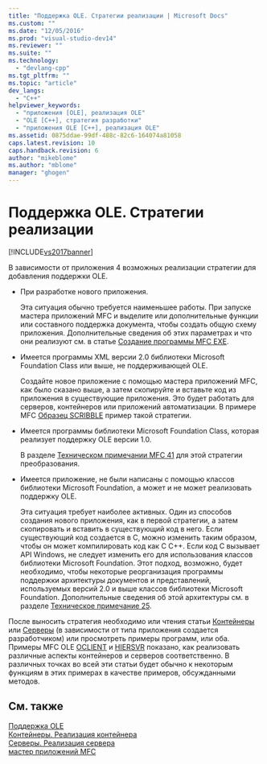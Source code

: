 ```yaml
---
title: "Поддержка OLE. Стратегии реализации | Microsoft Docs"
ms.custom: ""
ms.date: "12/05/2016"
ms.prod: "visual-studio-dev14"
ms.reviewer: ""
ms.suite: ""
ms.technology: 
  - "devlang-cpp"
ms.tgt_pltfrm: ""
ms.topic: "article"
dev_langs: 
  - "C++"
helpviewer_keywords: 
  - "приложения [OLE], реализация OLE"
  - "OLE [C++], стратегия разработки"
  - "приложения OLE [C++], реализация OLE"
ms.assetid: 0875ddae-99df-488c-82c6-164074a81058
caps.latest.revision: 10
caps.handback.revision: 6
author: "mikeblome"
ms.author: "mblome"
manager: "ghogen"
---
```

# Поддержка OLE. Стратегии реализации
[!INCLUDE[vs2017banner](../assembler/inline/includes/vs2017banner.md)]

В зависимости от приложения 4 возможных реализации стратегии для добавления поддержки OLE.  
  
-   При разработке нового приложения.  
  
     Эта ситуация обычно требуется наименьшее работы.  При запуске мастера приложений MFC и выделите или дополнительные функции или составного поддержка документа, чтобы создать общую схему приложения.  Дополнительные сведения об этих параметрах и что они реализуют см. в статье [Создание программы MFC EXE](../Topic/MFC%20Application%20Wizard.md).  
  
-   Имеется программы XML версии 2.0 библиотеки Microsoft Foundation Class или выше, не поддерживающей OLE.  
  
     Создайте новое приложение с помощью мастера приложений MFC, как было сказано выше, а затем скопируйте и вставьте код из приложения в существующие приложения.  Это будет работать для серверов, контейнеров или приложений автоматизации.  В примере MFC [Образец SCRIBBLE](../top/visual-cpp-samples.md) пример такой стратегии.  
  
-   Имеется программы библиотеки Microsoft Foundation Class, которая реализует поддержку OLE версии 1.0.  
  
     В разделе [Техническом примечании MFC 41](../Topic/TN041:%20MFC-OLE1%20Migration%20to%20MFC-OLE%202.md) для этой стратегии преобразования.  
  
-   Имеется приложение, не были написаны с помощью классов библиотеки Microsoft Foundation, а может и не может реализовать поддержку OLE.  
  
     Эта ситуация требует наиболее активных.  Один из способов создания нового приложения, как в первой стратегии, а затем скопировать и вставить в существующий код в него.  Если существующий код создается в C, можно изменить таким образом, чтобы он может компилировать код как C C\+\+.  Если код C вызывает API Windows, не следует изменить его для использования классов библиотеки Microsoft Foundation.  Этот подход, возможно, будет необходимо, чтобы некоторые реорганизация программы поддержки архитектуры документов и представлений, используемых версий 2.0 и выше классов библиотеки Microsoft Foundation.  Дополнительные сведения об этой архитектуры см. в разделе [Техническое примечание 25](../mfc/tn025-document-view-and-frame-creation.md).  
  
 После выносить стратегия необходимо или чтения статьи [Контейнеры](../mfc/containers.md) или [Серверы](../mfc/servers.md) \(в зависимости от типа приложения создается разработчиком\) или просмотреть примеры программ, или оба.  Примеры MFC OLE [OCLIENT](../top/visual-cpp-samples.md) и [HIERSVR](../top/visual-cpp-samples.md) показано, как реализовать различные аспекты контейнеров и серверов соответственно.  В различных точках во всей эти статьи будет обычно к некоторым функциям в этих примерах в качестве примеров, обсужданными методов.  
  
## См. также  
 [Поддержка OLE](../mfc/ole-background.md)   
 [Контейнеры. Реализация контейнера](../mfc/containers-implementing-a-container.md)   
 [Серверы. Реализация сервера](../mfc/servers-implementing-a-server.md)   
 [мастер приложений MFC](../Topic/MFC%20Application%20Wizard.md)